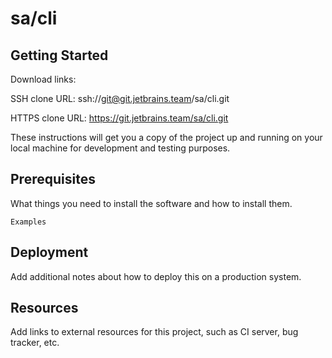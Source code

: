 # sa/cli



## Getting Started

Download links:

SSH clone URL: ssh://git@git.jetbrains.team/sa/cli.git

HTTPS clone URL: https://git.jetbrains.team/sa/cli.git



These instructions will get you a copy of the project up and running on your local machine for development and testing purposes.

## Prerequisites

What things you need to install the software and how to install them.

```
Examples
```

## Deployment

Add additional notes about how to deploy this on a production system.

## Resources

Add links to external resources for this project, such as CI server, bug tracker, etc.

